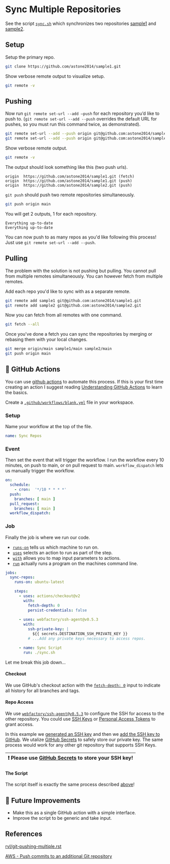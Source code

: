 # Sync Multiple Repositories

See the script [`sync.sh`](https://github.com/astone2014/sample1/blob/main/sync.sh) which synchronizes two repositories [sample1](https://github.com/astone2014/sample1) and [sample2](https://github.com/astone2014/sample2).

## Setup

Setup the primary repo.
```sh
git clone https://github.com/astone2014/sample1.git
```

Show verbose remote output to visualize setup.

```sh
git remote -v
```

## Pushing
Now run `git remote set-url --add –push` for each repository you’d like to push to. (`git remote set-url --add --push` overrides the default URL for pushes, so you must run this command twice, as demonstrated).
```sh
git remote set-url --add --push origin git@github.com:astone2014/sample1.git
git remote set-url --add --push origin git@github.com:astone2014/sample2.git
```

Show verbose remote output.
```sh
git remote -v
```

The output should look something like this (two push urls).
```
origin  https://github.com/astone2014/sample1.git (fetch)
origin  https://github.com/astone2014/sample1.git (push)
origin  https://github.com/astone2014/sample2.git (push)
```

`git push` should push two remote repositories simultaneously.
```sh
git push origin main
```

You will get 2 outputs, 1 for each repository.
```
Everything up-to-date
Everything up-to-date
```
You can now push to as many repos as you'd like following this process! Just use `git remote set-url --add --push`.

## Pulling
The problem with the solution is not pushing but pulling. You cannot pull from multiple remotes simultaneously. You can however fetch from multiple remotes.

Add each repo you'd like to sync with as a separate remote.
```sh
git remote add sample1 git@github.com:astone2014/sample1.git
git remote add sample2 git@github.com:astone2014/sample2.git
```

Now you can fetch from all remotes with one command.
```sh
git fetch --all
```

Once you've done a fetch you can sync the repositories by merging or rebasing them with your local changes.
```sh
git merge origin/main sample1/main sample2/main
git push origin main
```

## 🚀 GitHub Actions
You can use [github actions](https://docs.github.com/en/actions/quickstart) to automate this process. If this is your first time creating an action I suggest reading [Understanding GitHub Actions](https://docs.github.com/en/actions/learn-github-actions/understanding-github-actions) to learn the basics.

Create a [`.github/workflows/blank.yml`](https://github.com/astone2014/sample1/blob/main/.github/workflows/blank.yml) file in your workspace.

### Setup
Name your workflow at the top of the file.
```yml
name: Sync Repos
```

### Event
Then set the event that will trigger the workflow. I run the workflow every 10 minutes, on push to main, or on pull request to main. `workflow_dispatch` lets us manually trigger the workflow.
```yml
on:
  schedule:
    - cron:  '*/10 * * * *'
  push:
    branches: [ main ]
  pull_request:
    branches: [ main ]
  workflow_dispatch:
```

### Job
Finally the job is where we run our code. 
* [`runs-on`](https://docs.github.com/en/actions/learn-github-actions/workflow-syntax-for-github-actions#jobsjob_idruns-on) tells us which machine to run on.
* [`uses`](https://docs.github.com/en/actions/learn-github-actions/workflow-syntax-for-github-actions#jobsjob_idstepsuses) selects an action to run as part of the step.
* [`with`](https://docs.github.com/en/actions/learn-github-actions/workflow-syntax-for-github-actions#jobsjob_idstepswith) allows you to map input parameters to actions.
* [`run`](https://docs.github.com/en/actions/learn-github-actions/workflow-syntax-for-github-actions#jobsjob_idstepsrun) actually runs a program on the machines command line.
```yml
jobs:
  sync-repos:
    runs-on: ubuntu-latest

    steps:
      - uses: actions/checkout@v2
        with:
          fetch-depth: 0
          persist-credentials: false
  
      - uses: webfactory/ssh-agent@v0.5.3
        with:
          ssh-private-key: |
            ${{ secrets.DESTINATION_SSH_PRIVATE_KEY }}
          # ...Add any private keys necessary to access repos.

      - name: Sync Script
        run: ./sync.sh
```
Let me break this job down...
#### Checkout
We use GitHub's checkout action with the [`fetch-depth: 0`](https://github.com/actions/checkout#usage) input to indicate all history for all branches and tags.

#### Repo Access
We use [`webfactory/ssh-agent@v0.5.3`](https://github.com/marketplace/actions/webfactory/ssh-agent) to configure the SSH for access to the other repository. You could use [SSH Keys](https://docs.github.com/en/authentication/connecting-to-github-with-ssh/generating-a-new-ssh-key-and-adding-it-to-the-ssh-agent) or [Personal Access Tokens](https://docs.github.com/en/authentication/keeping-your-account-and-data-secure/creating-a-personal-access-token) to grant access.

In this example we [generated an SSH key](https://docs.github.com/en/authentication/connecting-to-github-with-ssh/generating-a-new-ssh-key-and-adding-it-to-the-ssh-agent) and then we [add the SSH key to GitHub](https://docs.github.com/en/authentication/connecting-to-github-with-ssh/adding-a-new-ssh-key-to-your-github-account). We utalize [GitHub Secrets](https://docs.github.com/en/actions/security-guides/encrypted-secrets) to safely store our private key. The same process would work for any other git repository that supports SSH Keys.

| :exclamation: Please use [GitHub Secrets](https://docs.github.com/en/actions/security-guides/encrypted-secrets) to store your SSH key!   |
|-----------------------------------------|

#### The Script
The script itself is exactly the same process described [above](https://github.com/astone2014/sample1#setup)!

## 🔮 Future Improvements
* Make this as a single GitHub action with a simple interface.
* Improve the script to be generic and take input.

## References
[rvl/git-pushing-multiple.rst](https://gist.github.com/rvl/c3f156e117e22a25f242)

[AWS - Push commits to an additional Git repository](https://docs.aws.amazon.com/codecommit/latest/userguide/how-to-mirror-repo-pushes.html)
